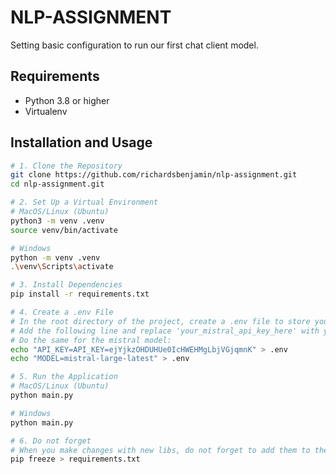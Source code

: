 # NLP-ASSIGNMENT

Setting basic configuration to run our first chat client model.

## Requirements
- Python 3.8 or higher
- Virtualenv

## Installation and Usage

```bash
# 1. Clone the Repository
git clone https://github.com/richardsbenjamin/nlp-assignment.git
cd nlp-assignment.git

# 2. Set Up a Virtual Environment
# MacOS/Linux (Ubuntu)
python3 -m venv .venv
source venv/bin/activate

# Windows
python -m venv .venv
.\venv\Scripts\activate

# 3. Install Dependencies
pip install -r requirements.txt

# 4. Create a .env File
# In the root directory of the project, create a .env file to store your API key:
# Add the following line and replace 'your_mistral_api_key_here' with your actual API key
# Do the same for the mistral model:
echo "API_KEY=API_KEY=ejYjkzOHDUHUe0IcHWEHMgLbjVGjqmnK" > .env
echo "MODEL=mistral-large-latest" > .env

# 5. Run the Application
# MacOS/Linux (Ubuntu)
python main.py

# Windows
python main.py

# 6. Do not forget
# When you make changes with new libs, do not forget to add them to the requirements file, using the following command
pip freeze > requirements.txt